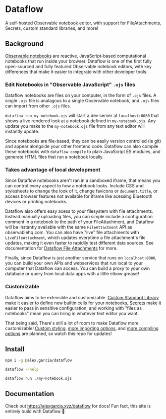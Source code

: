 # Dataflow

A self-hosted Observable notebook editor, with support for FileAttachments, Secrets, custom standard libraries, and more!

## Background

[Observable notebooks](http://observablehq.com/) are reactive, JavaScript-based computational notebooks that run inside your browser. Dataflow is one of the first fully open-sourced and fully featured Observable notebook editors, with key differences that make it easier to integrate with other developer tools.

### Edit Notebooks in "Observable JavaScript" `.ojs` files

Dataflow notebooks are files on your computer, in the form of `.ojs` files. A single `.ojs` file is analagous to a single Observable notebook, and `.ojs` files can import from other `.ojs` files.

`dataflow run my-notebook.ojs` will start a dev server at `localhost:8080` that shows a live rendered look at a notebook defined in `my-notebook.ojs`. Any update you make to the `my-notebook.ojs` file from any text editor will instantly update.

Since notebooks are file-based, they can be easily version controlled (ie git) and appear alongside your other frontend code. Dataflow can also compile these notebooks with `dataflow compile` to plain JavaScript ES modules, and generate HTML files that run a notebook locally.

### Takes advantage of local development

Since Dataflow notebooks aren't ran in a sandboxed iframe, that means you can control every aspect to how a notebook looks. Include CSS and stylesheets to change the look of it, change favicons or `document.title`, or access browser features not available for iframe like acessing Bluetooth devices or printing notebooks.

Dataflow also offers easy acess to your filesystem with file attachments. Instead manually uploading files, you can simple include a configuration comment in a notebook to the path of your FileAttachment, and Dataflow will be instantly available with the same `FileAttachment` API as observablehq.com. You can also have "live" file attachments with `LiveFileAttachment`, which updates everytime a file attachment's file updates, making it even faster to rapidily test different data sources. See documentation for [Dataflow File Attachments](https://alexgarcia.xyz/dataflow/#file-attachments) for more.

Finally, since Dataflow is just another service that runs on `localhost:8080`, you can build your own APIs and webservices that run local to your computer that Dataflow can access. You can build a proxy to your own database or query from local data apps with a little elbow grease!

### Customizable

Dataflow aims to be extensible and customizable. [Custom Standard Library](https://alexgarcia.xyz/dataflow/#custom-standard-libraries) make it easier to define new builtin cells for your notebooks, [Secrets](https://alexgarcia.xyz/dataflow/#secrets) make it easier to pass in sensitive configuration, and working with "files as notebooks" mean you can bring in whatever text editor you want.

That being said, There's still a lot of room to make Dataflow more customizable! [Custom styling](https://github.com/asg017/dataflow/issues/9), [more importing options](https://github.com/asg017/dataflow/issues/10), and [more compiling options](https://github.com/asg017/dataflow/issues/17) are planned, so watch this repo for updates!

## Install

```bash
npm i -g @alex.garcia/dataflow

dataflow --help

dataflow run ./my-notebook.ojs
```

## Documentation

Check out https://alexgarcia.xyz/dataflow for docs! Fun fact, this site is entirely build with Dataflow :eyes:

